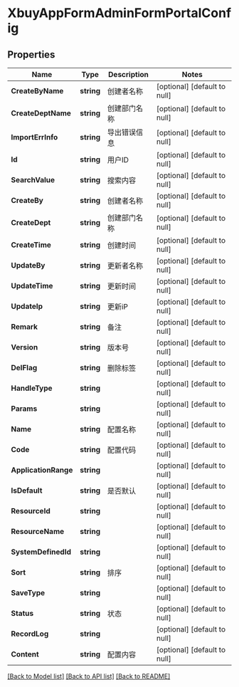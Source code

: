 # XbuyAppFormAdminFormPortalConfig

## Properties
Name | Type | Description | Notes
------------ | ------------- | ------------- | -------------
**CreateByName** | **string** | 创建者名称 | [optional] [default to null]
**CreateDeptName** | **string** | 创建部门名称 | [optional] [default to null]
**ImportErrInfo** | **string** | 导出错误信息 | [optional] [default to null]
**Id** | **string** | 用户ID | [optional] [default to null]
**SearchValue** | **string** | 搜索内容 | [optional] [default to null]
**CreateBy** | **string** | 创建者名称 | [optional] [default to null]
**CreateDept** | **string** | 创建部门名称 | [optional] [default to null]
**CreateTime** | **string** | 创建时间 | [optional] [default to null]
**UpdateBy** | **string** | 更新者名称 | [optional] [default to null]
**UpdateTime** | **string** | 更新时间 | [optional] [default to null]
**UpdateIp** | **string** | 更新iP | [optional] [default to null]
**Remark** | **string** | 备注 | [optional] [default to null]
**Version** | **string** | 版本号 | [optional] [default to null]
**DelFlag** | **string** | 删除标签 | [optional] [default to null]
**HandleType** | **string** |  | [optional] [default to null]
**Params** | **string** |  | [optional] [default to null]
**Name** | **string** | 配置名称 | [optional] [default to null]
**Code** | **string** | 配置代码 | [optional] [default to null]
**ApplicationRange** | **string** |  | [optional] [default to null]
**IsDefault** | **string** | 是否默认 | [optional] [default to null]
**ResourceId** | **string** |  | [optional] [default to null]
**ResourceName** | **string** |  | [optional] [default to null]
**SystemDefinedId** | **string** |  | [optional] [default to null]
**Sort** | **string** | 排序 | [optional] [default to null]
**SaveType** | **string** |  | [optional] [default to null]
**Status** | **string** | 状态 | [optional] [default to null]
**RecordLog** | **string** |  | [optional] [default to null]
**Content** | **string** | 配置内容 | [optional] [default to null]

[[Back to Model list]](../README.md#documentation-for-models) [[Back to API list]](../README.md#documentation-for-api-endpoints) [[Back to README]](../README.md)

